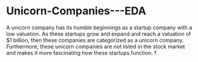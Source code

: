 # Unicorn-Companies---EDA
A unicorn company has its humble beginnings as a startup company with a low valuation. As these startups grow and expand and reach a valuation of $1 billion, then these companies are categorized as a unicorn company. Furthermore, these unicorn companies are not listed in the stock market and makes it more fascinating how these startups function. f
